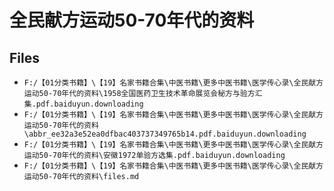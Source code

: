 # 全民献方运动50-70年代的资料

## Files

- `F:/【01分类书籍】\【19】名家书籍合集\中医书籍\更多中医书籍\医学传心录\全民献方运动50-70年代的资料\1958全国医药卫生技术革命展览会秘方与验方汇集.pdf.baiduyun.downloading`
- `F:/【01分类书籍】\【19】名家书籍合集\中医书籍\更多中医书籍\医学传心录\全民献方运动50-70年代的资料\abbr_ee32a3e52ea0dfbac403737349765b14.pdf.baiduyun.downloading`
- `F:/【01分类书籍】\【19】名家书籍合集\中医书籍\更多中医书籍\医学传心录\全民献方运动50-70年代的资料\安徽1972单验方选集.pdf.baiduyun.downloading`
- `F:/【01分类书籍】\【19】名家书籍合集\中医书籍\更多中医书籍\医学传心录\全民献方运动50-70年代的资料\files.md`
